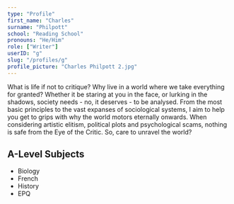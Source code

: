 ```yaml
---
type: "Profile"
first_name: "Charles"
surname: "Philpott"
school: "Reading School"
pronouns: "He/Him"
role: ["Writer"]
userID: "g"
slug: "/profiles/g"
profile_picture: "Charles Philpott 2.jpg"
---
```


What is life if not to critique? Why live in a world where we take everything for granted? Whether it be staring at you in the face, or lurking in the shadows, society needs - no, it deserves - to be analysed. From the most basic principles to the vast expanses of sociological systems, I aim to help you get to grips with why the world motors eternally onwards. When considering artistic elitism, political plots and psychological scams, nothing is safe from the Eye of the Critic. So, care to unravel the world?

## A-Level Subjects

- Biology
- French
- History
- EPQ